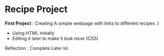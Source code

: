 # Recipe Project

**First Project** : Creating A simple webpage with links to different recipes :)
 - Using HTML initially
 - Editing it later to make it look nicer (CSS)

Reflection : Complete Later lol